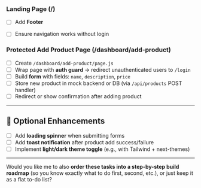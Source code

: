 ### **Landing Page (/**)

* [ ] Add **Footer**
* [ ] Ensure navigation works without login



### **Protected Add Product Page (/dashboard/add-product)**

* [ ] Create `/dashboard/add-product/page.js`
* [ ] Wrap page with **auth guard** → redirect unauthenticated users to `/login`
* [ ] Build **form** with fields: `name`, `description`, `price`
* [ ] Store new product in mock backend or DB (via `/api/products` POST handler)
* [ ] Redirect or show confirmation after adding product

---

## 🌟 Optional Enhancements

* [ ] Add **loading spinner** when submitting forms
* [ ] Add **toast notification** after product add success/failure
* [ ] Implement **light/dark theme toggle** (e.g., with Tailwind + next-themes)

---

Would you like me to also **order these tasks into a step-by-step build roadmap** (so you know exactly what to do first, second, etc.), or just keep it as a flat to-do list?
